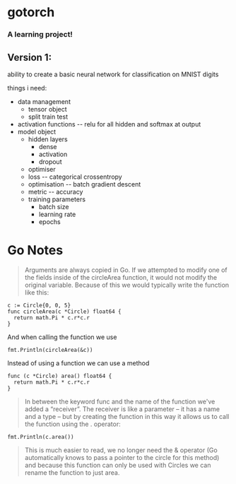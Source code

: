 # gotorch

### A learning project!

## Version 1:

ability to create a basic neural network for classification on MNIST digits

things i need:
- data management
  - tensor object
  - split train test
- activation functions -- relu for all hidden and softmax at output
- model object
  - hidden layers
    - dense
    - activation
    - dropout
  - optimiser
  - loss -- categorical crossentropy
  - optimisation -- batch gradient descent
  - metric -- accuracy
  - training parameters
    - batch size
    - learning rate
    - epochs


# Go Notes

> Arguments are always copied in Go. If we attempted to modify one of the fields inside of the circleArea function, it would not modify the original variable. Because of this we would typically write the function like this:

```golang
c := Circle{0, 0, 5}
func circleArea(c *Circle) float64 {
  return math.Pi * c.r*c.r
}
```

And when calling the function we use

```golang
fmt.Println(circleArea(&c))
```

Instead of using a function we can use a method

```golang
func (c *Circle) area() float64 {
  return math.Pi * c.r*c.r
}
```

> In between the keyword func and the name of the function we've added a “receiver”. The receiver is like a parameter – it has a name and a type – but by creating the function in this way it allows us to call the function using the . operator:

`fmt.Println(c.area())`

> This is much easier to read, we no longer need the & operator (Go automatically knows to pass a pointer to the circle for this method) and because this function can only be used with Circles we can rename the function to just area.


